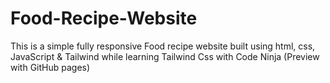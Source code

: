 # Food-Recipe-Website   
This is a simple fully responsive Food recipe website built using html, css, JavaScript &amp; Tailwind while learning Tailwind Css with Code Ninja (Preview with GitHub pages)
